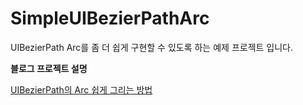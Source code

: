 # SimpleUIBezierPathArc
UIBezierPath Arc를 좀 더 쉽게 구현할 수 있도록 하는 예제 프로젝트 입니다.

**블로그 프로젝트 설명**<br>

[UIBezierPath의 Arc 쉽게 그리는 방법](https://swieeft.github.io/UIBezierPathSimpleArc/)

